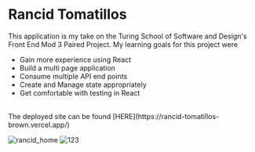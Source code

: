 # Rancid Tomatillos
This application is my take on the Turing School of Software and Design's Front End Mod 3 Paired Project.
My learning goals for this project were 
- Gain more experience using React
- Build a multi page application
- Consume multiple API end points
- Create and Manage state appropriately
- Get comfortable with testing in React

<br/>
The deployed site can be found [HERE](https://rancid-tomatillos-brown.vercel.app/)


![rancid_home](https://user-images.githubusercontent.com/96802470/190247501-7abb8bdc-0870-435e-b76e-fe6d6c92608d.gif)
![123](https://user-images.githubusercontent.com/96802470/190247907-c771787a-3236-48b1-bc4e-252bf3daa293.gif)

